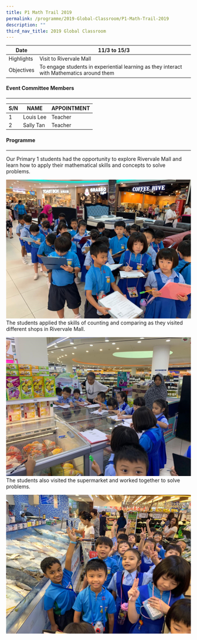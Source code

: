 ```yaml
---
title: P1 Math Trail 2019
permalink: /programme/2019-Global-Classroom/P1-Math-Trail-2019
description: ""
third_nav_title: 2019 Global Classroom
---
```

| Date | 11/3 to 15/3 |
|---|---|
| Highlights | Visit to Rivervale Mall |
| Objectives | To engage students in experiential learning as they interact with Mathematics around them |

#### Event Committee Members
-----------------------

| S/N | NAME | APPOINTMENT |
|---|---|---|
| 1 | Louis Lee | Teacher |
| 2 | Sally Tan | Teacher |

#### Programme
---------

  

Our Primary 1 students had the opportunity to explore Rivervale Mall and learn how to apply their mathematical skills and concepts to solve problems.

![](/images/Programme/Global%20Classroom/2019%20Global%20Classroom/P1%20Math%20Trail%202019/p11.jpg)The students applied the skills of counting and comparing as they visited different shops in Rivervale Mall.

![](/images/Programme/Global%20Classroom/2019%20Global%20Classroom/P1%20Math%20Trail%202019/p12.jpg)The students also visited the supermarket and worked together to solve problems.

![](/images/Programme/Global%20Classroom/2019%20Global%20Classroom/P1%20Math%20Trail%202019/p13.jpg)